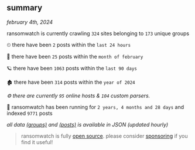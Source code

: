 
## summary
_february 4th, 2024_

ransomwatch is currently crawling `324` sites belonging to `173` unique groups

⏲ there have been `2` posts within the `last 24 hours`

🦈 there have been `25` posts within the `month of february`

🪐 there have been `1063` posts within the `last 90 days`

🏚 there have been `314` posts within the `year of 2024`

_⚙️ there are currently `95` online hosts & `104` custom parsers._

🦕 ransomwatch has been running for `2 years, 4 months and 28 days` and indexed `9771` posts

_all data  [(groups)](http://ransomwhat.telemetry.ltd/groups) and [(posts)](http://ransomwhat.telemetry.ltd/posts) is available in JSON (updated hourly)_

> ransomwatch is fully [open source](https://github.com/joshhighet/ransomwatch#ransomwatch--). please consider [sponsoring](https://github.com/sponsors/joshhighet) if you find it useful!
